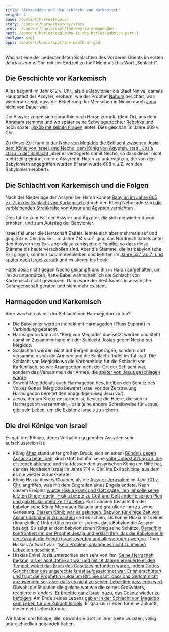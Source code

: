 ```yaml
---
title: "Armageddon und die Schlacht von Karkemisch"
weight: 4
base: /content/harvest/quick
story: /content/harvest/story/story
prev:  /content/bowls/expl/the-key-to-armageddon
next: /content/harlot/expl/who-is-the-harlot-babylon-part-1
docType: expl
appl: /content/bowls/appl/the-wrath-of-god
---
```


Was hat eine der bedeutendsten Schlachten des Vorderen Orients im ersten Jahrtausend v. Chr. mit der Endzeit zu tun? Mehr als das Wort „Schlacht”.

## Die Geschichte vor Karkemisch

<a name="dd2e"></a>
Alles beginnt im Jahr 612 v. Chr., als die Babylonier die Stadt Ninive, damals Hauptstadt der Assyrer, erobern, wie der Prophet [Nahum](https://www.bibleserver.com/SLT/Nahum1) berichtet, was wiederum zeigt, dass die Bekehrung der Menschen in Ninive durch [Jona ](https://www.bibleserver.com/SLT/Jona1)nicht von Dauer war.

Die Assyrer zogen sich daraufhin nach Haran zurück, (dem Ort, aus dem [Abraham stammte](https://www.bibleserver.com/SLT/1.Mose11%2C31) und wo später seine Schwiegertochter [Rebekka](https://www.bibleserver.com/SLT/1.Mose24) und noch später [Jakob mit seinen Frauen](https://www.bibleserver.com/SLT/1.Mose28) lebte). Dies geschah im Jahre 609 v. Chr.

Zu dieser Zeit fand [in der Nähe von Megiddo die Schlacht zwischen Josia, dem König von Israel, und Necho, dem König von Ägypten, statt . Josia starb in der Schlacht, ](https://www.bibleserver.com/SLT/2.Chronik35%2C20-25)aber er verzögerte damit Necho, so dass dieser nicht rechtzeitig eintraf, um die Assyrer in Haran zu unterstützen, die von den Babyloniern angegriffen wurden (Haran wurde 608 v.u.Z. von den Babyloniern erobert).

## Die Schlacht von Karkemisch und die Folgen

<a name="72a6"></a>
Nach der Niederlage der Assyrer bei Haran konnte [Babylon im Jahre 605 v.u.Z. in der Schlacht von Karkemisch ](https://de.wikipedia.org/wiki/Schlacht_bei_Karkemi%C5%A1)(durch den König Nebukadnezar)[ die verbleibenden Streitkräfte von Assur und Ägypten vernichten](https://de.wikipedia.org/wiki/Schlacht_bei_Karkemi%C5%A1) .

Dies führte zum Fall der Assyrer und Ägypter, die sich nie wieder davon erholten, und zum Aufstieg der Babylonier.

Israel fiel unter die Herrschaft Babels, lehnte sich aber mehrmals auf und ging 587 v. Chr. ins Exil. Im Jahre 714 v.u.Z. ging das Nordreich Israels unter den Assyrern ins Exil, aber diese zerrissen die Familie, so dass diese Stämme bis heute verschollen sind. Aber die Stämme, die ins babylonische Exil gingen, konnten zusammenbleiben und kehrten im [Jahre 537 v.u.Z. und später nach Israel zurück](https://www.bibleserver.com/SLT/Esra1%2C1-3) und existieren bis heute.

Hätte Josia nicht gegen Necho gekämpft und ihn in Haran aufgehalten, um ihn zu unterstützen, hätte Babel wahrscheinlich die Schlacht von Karkemisch nicht gewonnen. Dann wäre der Rest Israels in assyrische Gefangenschaft geraten und nicht mehr existent.

## Harmagedon und Karkemisch

<a name="b3c1"></a>
Aber was hat das mit der Schlacht von Harmagedon zu tun?

- Die Babylonier werden indirekt mit Harmagedon (Fluss Euphrat) in Verbindung gebracht.
- Harmagedon kann als “Berg von Megiddo” übersetzt werden und steht damit im Zusammenhang mit der Schlacht Josias gegen Necho bei Megiddo.
- Schlachten werden nicht auf Bergen ausgetragen, sondern dort versammeln sich die Armeen und die Schlacht findet im Tal statt. Die Schlacht von Megiddo wa die Vorbereitung für die Schlacht von Karkemisch, so wie Aramgeddon nicht der Ort der Schlacht war, sondern das Versammeln der Armee, die [später von Jesus geschlagen wurde](https://www.bibleserver.com/SLT/Offenbarung19%2C11-21).
- Sowohl Megiddo als auch Harmagedon beschreiben den Schutz des Volkes Gottes (Megiddo bewahrt Israel vor der Zerstreuung, Harmagedon bereitet den endgültigen Sieg Jesu vor).
- Jesus, der am Kreuz gestorben ist, besiegt die Heere, die sich in Harmagedon versammeln, Josia (eine andere Schreibweise für Jesus) gibt sein Leben, um die Existenz Israels zu sichern.

## Die drei Könige von Israel

<a name="da44"></a>
Es gab drei Könige, deren Verhalten gegenüber Assyrien sehr aufschlussreich ist:

- König [Ahaz](https://www.bibleserver.com/SLT/Jesaja7%2C1-14) stand unter großem Druck, sich an einem [Bündnis gegen Assur zu beteiligen](https://de.wikipedia.org/wiki/Nordreich_Israel#Antiassyrische_Koalition_und_Fall_Samarias), doch Gott bot ihm seine [volle Unterstützung an, die er jedoch ablehnte](https://www.bibleserver.com/SLT/Jesaja7%2C1-14) und stattdessen den assyrischen König um Hilfe bat, der das Nordreich Israel im Jahre 714 v. Chr. ins Exil schickte, aus dem es nie wieder zurückkehrte.
- König Hiskia bewies Glauben, als die [Assyrer Jerusalem](https://www.bibleserver.com/SLT/Jesaja37) im Jahr [701 v. Chr.](https://www.bibelwissenschaft.de/wibilex/das-bibellexikon/lexikon/sachwort/anzeigen/details/hiskia/ch/e7aeb708ae10fcff10e9e6b4691abd46/#h6) angriffen, was mit dem Eingreifen eines Engels endete. Nach diesem Ereignis [wurde Hiskia krank und Gott sagte, ihm, er solle seine letzten Dinge regeln. Hiskia betete zu Gott und Gott änderte seinen Plan und gab Hiskia mehr Zeit zu leben](https://www.bibleserver.com/SLT/Jesaja38). Kurz danach besucht ihn der babylonische König Merodach-Baladin und gratulierte ihm zu seiner Genesung. [Diesem König war es gelungen, Babylon für einige Zeit von Assur unabhängig zu machen](https://de.wikipedia.org/wiki/Marduk-apla-iddina_II.) und es schien, als könne Hiskia mit seiner (finanziellen) Unterstützung dafür sorgen, dass Babylon die Assyrer besiegt. So zeigt er dem babylonischen König seine Schätze. [Daraufhin konfrontiert ihn der Prophet Jesaja und erklärt ihm, das die Babylonier in der Zukunft die Feinde Israels werden und alles erobern werden](https://www.bibleserver.com/SLT/Jesaja39%2C3-7). Doch Hiskias Antwort war: “[Kein Problem, solange es nicht zu meinen Lebzeiten geschieht.](https://www.bibleserver.com/SLT/Jesaja39%2C8)”
- Hiskias Enkel Josia unterschied sich sehr von ihm. [Seine Herrschaft begann, als er acht Jahre alt war und mit 18 Jahren erneuerte er den Tempel, wobei das Buch des Gesetzes gefunden wurde, indem Gottes Gericht über das ungerechte Israel aufgezeichnet war. Er ist erschüttert und fragt die Prophetin Hulda um Rat. Sie sagt, dass das Gericht nicht abzuwenden sei, aber dass es nicht zu seinen Lebzeiten passieren wird](https://www.bibleserver.com/SLT/2.K%C3%B6nige22). Obwohl die Situation die gleiche war wie die seines Großvaters, reagierte er anders. [Er brachte ganz Israel dazu, das Gesetz wieder zu befolgen](https://www.bibleserver.com/SLT/2.K%C3%B6nige23%2C1-27). Am Ende seines Lebens [gab er in der Schlacht von Megiddo sein Leben für die Zukunft Israels](https://www.bibleserver.com/SLT/2.K%C3%B6nige23%2C28-30). Er gab sein Leben für eine Zukunft, die er nicht sehen konnte.

Wir haben drei Könige, die, obwohl sie Gott an ihrer Seite wussten, völlig unterschiedlich gehandelt haben.

